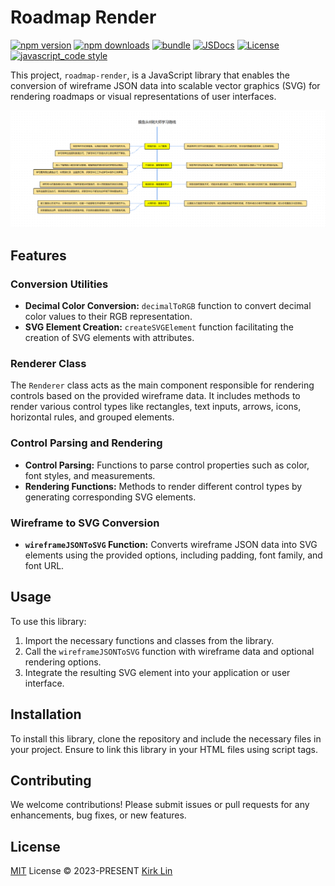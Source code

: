 # Roadmap Render

[![npm version][npm-version-src]][npm-version-href]
[![npm downloads][npm-downloads-src]][npm-downloads-href]
[![bundle][bundle-src]][bundle-href]
[![JSDocs][jsdocs-src]][jsdocs-href]
[![License][license-src]][license-href]
[![javascript_code style][code-style-image]][code-style-url]

This project, `roadmap-render`, is a JavaScript library that enables the conversion of wireframe JSON data into scalable vector graphics (SVG) for rendering roadmaps or visual representations of user interfaces.

![image-20240105235921177](README.assets/intro.png)

## Features

### Conversion Utilities
- **Decimal Color Conversion:** `decimalToRGB` function to convert decimal color values to their RGB representation.
- **SVG Element Creation:** `createSVGElement` function facilitating the creation of SVG elements with attributes.

### Renderer Class
The `Renderer` class acts as the main component responsible for rendering controls based on the provided wireframe data. It includes methods to render various control types like rectangles, text inputs, arrows, icons, horizontal rules, and grouped elements.

### Control Parsing and Rendering
- **Control Parsing:** Functions to parse control properties such as color, font styles, and measurements.
- **Rendering Functions:** Methods to render different control types by generating corresponding SVG elements.

### Wireframe to SVG Conversion
- **`wireframeJSONToSVG` Function:** Converts wireframe JSON data into SVG elements using the provided options, including padding, font family, and font URL.

## Usage
To use this library:
1. Import the necessary functions and classes from the library.
2. Call the `wireframeJSONToSVG` function with wireframe data and optional rendering options.
3. Integrate the resulting SVG element into your application or user interface.

## Installation
To install this library, clone the repository and include the necessary files in your project. Ensure to link this library in your HTML files using script tags.

## Contributing
We welcome contributions! Please submit issues or pull requests for any enhancements, bug fixes, or new features.

## License

[MIT](./LICENSE) License &copy; 2023-PRESENT [Kirk Lin](https://github.com/kirklin)


<!-- Badges -->

[npm-version-src]: https://img.shields.io/npm/v/roadmap-render?style=flat&colorA=080f12&colorB=3491fa
[npm-version-href]: https://npmjs.com/package/roadmap-render
[npm-downloads-src]: https://img.shields.io/npm/dm/roadmap-render?style=flat&colorA=080f12&colorB=3491fa
[npm-downloads-href]: https://npmjs.com/package/roadmap-render
[bundle-src]: https://img.shields.io/bundlephobia/minzip/roadmap-render?style=flat&colorA=080f12&colorB=3491fa&label=minzip
[bundle-href]: https://bundlephobia.com/result?p=roadmap-render
[license-src]: https://img.shields.io/github/license/kirklin/roadmap-render.svg?style=flat&colorA=080f12&colorB=3491fa
[license-href]: https://github.com/kirklin/roadmap-render/blob/main/LICENSE
[jsdocs-src]: https://img.shields.io/badge/jsdocs-reference-080f12?style=flat&colorA=080f12&colorB=3491fa
[jsdocs-href]: https://www.jsdocs.io/package/roadmap-render
[code-style-image]: https://img.shields.io/badge/code__style-%40kirklin%2Feslint--config-3491fa?style=flat&colorA=080f12&colorB=3491fa
[code-style-url]: https://github.com/kirklin/eslint-config/
